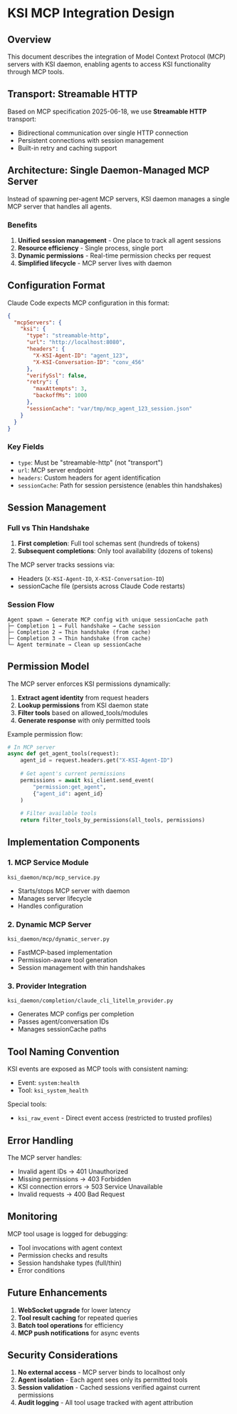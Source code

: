 # KSI MCP Integration Design

## Overview

This document describes the integration of Model Context Protocol (MCP) servers with KSI daemon, enabling agents to access KSI functionality through MCP tools.

## Transport: Streamable HTTP

Based on MCP specification 2025-06-18, we use **Streamable HTTP** transport:
- Bidirectional communication over single HTTP connection
- Persistent connections with session management
- Built-in retry and caching support

## Architecture: Single Daemon-Managed MCP Server

Instead of spawning per-agent MCP servers, KSI daemon manages a single MCP server that handles all agents.

### Benefits
1. **Unified session management** - One place to track all agent sessions
2. **Resource efficiency** - Single process, single port
3. **Dynamic permissions** - Real-time permission checks per request
4. **Simplified lifecycle** - MCP server lives with daemon

## Configuration Format

Claude Code expects MCP configuration in this format:

```json
{
  "mcpServers": {
    "ksi": {
      "type": "streamable-http",
      "url": "http://localhost:8080",
      "headers": {
        "X-KSI-Agent-ID": "agent_123",
        "X-KSI-Conversation-ID": "conv_456"
      },
      "verifySsl": false,
      "retry": {
        "maxAttempts": 3,
        "backoffMs": 1000
      },
      "sessionCache": "var/tmp/mcp_agent_123_session.json"
    }
  }
}
```

### Key Fields
- `type`: Must be "streamable-http" (not "transport")
- `url`: MCP server endpoint
- `headers`: Custom headers for agent identification
- `sessionCache`: Path for session persistence (enables thin handshakes)

## Session Management

### Full vs Thin Handshake
1. **First completion**: Full tool schemas sent (hundreds of tokens)
2. **Subsequent completions**: Only tool availability (dozens of tokens)

The MCP server tracks sessions via:
- Headers (`X-KSI-Agent-ID`, `X-KSI-Conversation-ID`)
- sessionCache file (persists across Claude Code restarts)

### Session Flow
```
Agent spawn → Generate MCP config with unique sessionCache path
├─ Completion 1 → Full handshake → Cache session
├─ Completion 2 → Thin handshake (from cache)
├─ Completion 3 → Thin handshake (from cache)
└─ Agent terminate → Clean up sessionCache
```

## Permission Model

The MCP server enforces KSI permissions dynamically:

1. **Extract agent identity** from request headers
2. **Lookup permissions** from KSI daemon state
3. **Filter tools** based on allowed_tools/modules
4. **Generate response** with only permitted tools

Example permission flow:
```python
# In MCP server
async def get_agent_tools(request):
    agent_id = request.headers.get("X-KSI-Agent-ID")
    
    # Get agent's current permissions
    permissions = await ksi_client.send_event(
        "permission:get_agent",
        {"agent_id": agent_id}
    )
    
    # Filter available tools
    return filter_tools_by_permissions(all_tools, permissions)
```

## Implementation Components

### 1. MCP Service Module
`ksi_daemon/mcp/mcp_service.py`
- Starts/stops MCP server with daemon
- Manages server lifecycle
- Handles configuration

### 2. Dynamic MCP Server
`ksi_daemon/mcp/dynamic_server.py`
- FastMCP-based implementation
- Permission-aware tool generation
- Session management with thin handshakes

### 3. Provider Integration
`ksi_daemon/completion/claude_cli_litellm_provider.py`
- Generates MCP configs per completion
- Passes agent/conversation IDs
- Manages sessionCache paths

## Tool Naming Convention

KSI events are exposed as MCP tools with consistent naming:
- Event: `system:health`
- Tool: `ksi_system_health`

Special tools:
- `ksi_raw_event` - Direct event access (restricted to trusted profiles)

## Error Handling

The MCP server handles:
- Invalid agent IDs → 401 Unauthorized
- Missing permissions → 403 Forbidden  
- KSI connection errors → 503 Service Unavailable
- Invalid requests → 400 Bad Request

## Monitoring

MCP tool usage is logged for debugging:
- Tool invocations with agent context
- Permission checks and results
- Session handshake types (full/thin)
- Error conditions

## Future Enhancements

1. **WebSocket upgrade** for lower latency
2. **Tool result caching** for repeated queries
3. **Batch tool operations** for efficiency
4. **MCP push notifications** for async events

## Security Considerations

1. **No external access** - MCP server binds to localhost only
2. **Agent isolation** - Each agent sees only its permitted tools
3. **Session validation** - Cached sessions verified against current permissions
4. **Audit logging** - All tool usage tracked with agent attribution